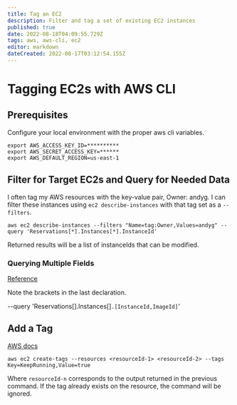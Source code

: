 ```yaml
---
title: Tag an EC2
description: Filter and tag a set of existing EC2 instances
published: true
date: 2022-08-18T04:09:55.729Z
tags: aws, aws-cli, ec2
editor: markdown
dateCreated: 2022-08-17T03:12:54.155Z
---
```


# Tagging EC2s with AWS CLI

## Prerequisites
Configure your local environment with the proper aws cli variables.
```
export AWS_ACCESS_KEY_ID=**********
export AWS_SECRET_ACCESS_KEY=******
export AWS_DEFAULT_REGION=us-east-1
```

## Filter for Target EC2s and Query for Needed Data

I often tag my AWS resources with the key-value pair, Owner: andyg. I can filter these instances using `ec2 describe-instances` with that tag set as a `--filters`.

```
aws ec2 describe-instances --filters "Name=tag:Owner,Values=andyg" --query 'Reservations[*].Instances[*].InstanceId'
```

Returned results will be a list of instanceIds that can be modified.

### Querying Multiple Fields

[Reference](https://serverfault.com/questions/669350/aws-cli-command-line-how-to-use-query-to-output-multiple-source-lines)

Note the brackets in the last declaration.

--query 'Reservations[].Instances[]`.[InstanceId,ImageId]`'

## Add a Tag

[AWS docs](https://docs.aws.amazon.com/cli/latest/reference/ec2/create-tags.html)

```
aws ec2 create-tags --resources <resourceId-1> <resourceId-2> --tags Key=KeepRunning,Value=true
```

Where `resourceId-n` corresponds to the output returned in the previous command. If the tag already exists on the resource, the command will be ignored. 